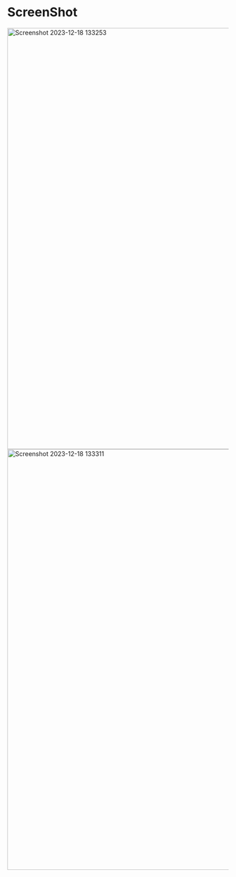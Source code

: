 # ScreenShot

<img width="959" alt="Screenshot 2023-12-18 133253" src="https://github.com/lalitkumawat1m/mernAuth/assets/91591901/f0e3e67d-2663-471d-aa1d-7560df8d65c0">
<img width="958" alt="Screenshot 2023-12-18 133311" src="https://github.com/lalitkumawat1m/mernAuth/assets/91591901/b4a01263-9a47-4f77-b36c-aab25bd3dab5">
